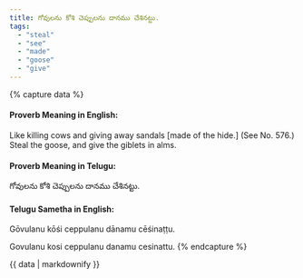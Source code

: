 ```yaml
---
title: గోవులను కోశి చెప్పులను దానము చేశినట్టు.
tags:
  - "steal"
  - "see"
  - "made"
  - "goose"
  - "give"
---
```


{% capture data %}
#### Proverb Meaning in English:
Like killing cows and giving away sandals [made of the hide.]
(See No. 576.)
Steal the goose, and give the giblets in alms.

#### Proverb Meaning in Telugu:
గోవులను కోశి చెప్పులను దానము చేశినట్టు.

#### Telugu Sametha in English:
Gōvulanu kōśi ceppulanu dānamu cēśinaṭṭu.

Govulanu kosi ceppulanu danamu cesinattu.
{% endcapture %}

{{ data | markdownify }}

